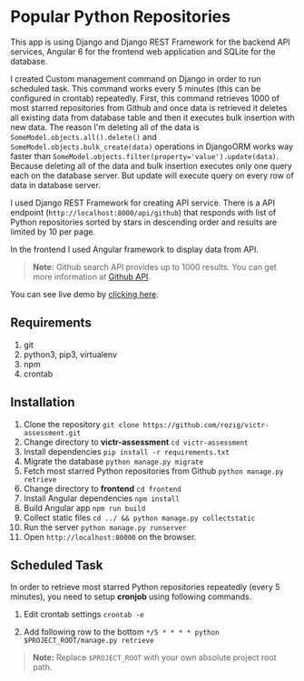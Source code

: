 # Popular Python Repositories

This app is using Django and Django REST Framework for the backend API services, Angular 6 for the frontend web application and SQLite for the database.

I created Custom management command on Django in order to run scheduled task. This command works every 5 minutes (this can be configured in crontab) repeatedly. First, this command retrieves 1000 of most starred repositories from Github and once data is retrieved it deletes all existing data from database table and then it executes bulk insertion with new data. The reason I'm deleting all of the data is `SomeModel.objects.all().delete()` and `SomeModel.objects.bulk_create(data)` operations in DjangoORM works way faster than `SomeModel.objects.filter(property='value').update(data)`. Because deleting all of the data and bulk insertion executes only one query each on the database server. But update will execute query on every row of data in database server.

I used Django REST Framework for creating API service. There is a API endpoint (`http://localhost:8000/api/github`) that responds with list of Python repositories sorted by stars in descending order and results are limited by 10 per page.

In the frontend I used Angular framework to display data from API.

> **Note:** Github search API provides up to 1000 results. You can get more information at [Github API](https://developer.github.com/v3/search/).

You can see live demo by [clicking here](http://104.196.184.228/).

## Requirements
1. git
2. python3, pip3, virtualenv
3. npm
4. crontab

## Installation
1. Clone the repository
`git clone https://github.com/rozig/victr-assessment.git`
2. Change directory to **victr-assessment**
`cd victr-assessment`
3. Install dependencies
`pip install -r requirements.txt`
4. Migrate the database
`python manage.py migrate`
4. Fetch most starred Python repositories from Github
`python manage.py retrieve`
5. Change directory to **frontend**
`cd frontend`
6. Install Angular dependencies
`npm install`
7. Build Angular app
`npm run build`
8. Collect static files
`cd ../ && python manage.py collectstatic`
9. Run the server
`python manage.py runserver`
10. Open `http://localhost:80000` on the browser.

## Scheduled Task
In order to retrieve most starred Python repositories repeatedly (every 5 minutes), you need to setup **cronjob** using following commands.

1. Edit crontab settings
`crontab -e`

2. Add following row to the bottom
`*/5 * * * * python $PROJECT_ROOT/manage.py retrieve`
> **Note:** Replace `$PROJECT_ROOT` with your own absolute project root path.
